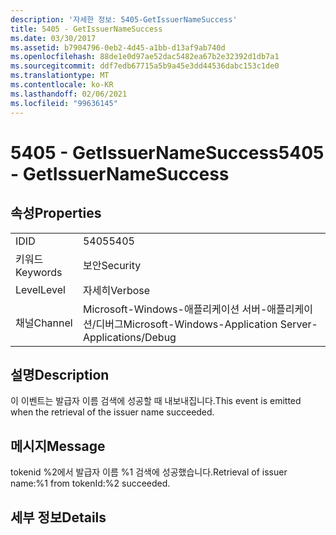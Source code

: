 ```yaml
---
description: '자세한 정보: 5405-GetIssuerNameSuccess'
title: 5405 - GetIssuerNameSuccess
ms.date: 03/30/2017
ms.assetid: b7904796-0eb2-4d45-a1bb-d13af9ab740d
ms.openlocfilehash: 88de1e0d97ae52dac5482ea67b2e32392d1db7a1
ms.sourcegitcommit: ddf7edb67715a5b9a45e3dd44536dabc153c1de0
ms.translationtype: MT
ms.contentlocale: ko-KR
ms.lasthandoff: 02/06/2021
ms.locfileid: "99636145"
---
```

# <a name="5405---getissuernamesuccess"></a><span data-ttu-id="6b0b2-103">5405 - GetIssuerNameSuccess</span><span class="sxs-lookup"><span data-stu-id="6b0b2-103">5405 - GetIssuerNameSuccess</span></span>

## <a name="properties"></a><span data-ttu-id="6b0b2-104">속성</span><span class="sxs-lookup"><span data-stu-id="6b0b2-104">Properties</span></span>  
  
|||  
|-|-|  
|<span data-ttu-id="6b0b2-105">ID</span><span class="sxs-lookup"><span data-stu-id="6b0b2-105">ID</span></span>|<span data-ttu-id="6b0b2-106">5405</span><span class="sxs-lookup"><span data-stu-id="6b0b2-106">5405</span></span>|  
|<span data-ttu-id="6b0b2-107">키워드</span><span class="sxs-lookup"><span data-stu-id="6b0b2-107">Keywords</span></span>|<span data-ttu-id="6b0b2-108">보안</span><span class="sxs-lookup"><span data-stu-id="6b0b2-108">Security</span></span>|  
|<span data-ttu-id="6b0b2-109">Level</span><span class="sxs-lookup"><span data-stu-id="6b0b2-109">Level</span></span>|<span data-ttu-id="6b0b2-110">자세히</span><span class="sxs-lookup"><span data-stu-id="6b0b2-110">Verbose</span></span>|  
|<span data-ttu-id="6b0b2-111">채널</span><span class="sxs-lookup"><span data-stu-id="6b0b2-111">Channel</span></span>|<span data-ttu-id="6b0b2-112">Microsoft-Windows-애플리케이션 서버-애플리케이션/디버그</span><span class="sxs-lookup"><span data-stu-id="6b0b2-112">Microsoft-Windows-Application Server-Applications/Debug</span></span>|  
  
## <a name="description"></a><span data-ttu-id="6b0b2-113">설명</span><span class="sxs-lookup"><span data-stu-id="6b0b2-113">Description</span></span>  

 <span data-ttu-id="6b0b2-114">이 이벤트는 발급자 이름 검색에 성공할 때 내보내집니다.</span><span class="sxs-lookup"><span data-stu-id="6b0b2-114">This event is emitted when the retrieval of the issuer name succeeded.</span></span>  
  
## <a name="message"></a><span data-ttu-id="6b0b2-115">메시지</span><span class="sxs-lookup"><span data-stu-id="6b0b2-115">Message</span></span>  

 <span data-ttu-id="6b0b2-116">tokenid %2에서 발급자 이름 %1 검색에 성공했습니다.</span><span class="sxs-lookup"><span data-stu-id="6b0b2-116">Retrieval of issuer name:%1 from tokenId:%2 succeeded.</span></span>  
  
## <a name="details"></a><span data-ttu-id="6b0b2-117">세부 정보</span><span class="sxs-lookup"><span data-stu-id="6b0b2-117">Details</span></span>
